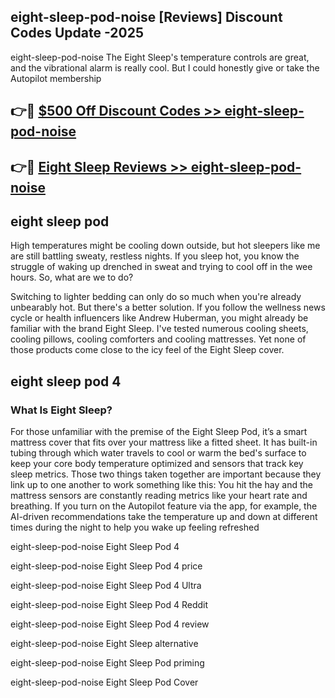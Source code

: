 ## eight-sleep-pod-noise [Reviews​] Discount Codes Update -2025

eight-sleep-pod-noise The Eight Sleep's temperature controls are great, and the vibrational alarm is really cool. But I could honestly give or take the Autopilot membership

## 👉🔴 [$500 Off Discount Codes >> eight-sleep-pod-noise](http://download.freeplayer.one?title=eight-sleep-pod-noise&ref=18-ES)

## 👉🔴 [Eight Sleep Reviews >> eight-sleep-pod-noise](http://download.freeplayer.one?title=eight-sleep-pod-noise&ref=18-ES)

## eight sleep pod

High temperatures might be cooling down outside, but hot sleepers like me are still battling sweaty, restless nights. If you sleep hot, you know the struggle of waking up drenched in sweat and trying to cool off in the wee hours. So, what are we to do?

Switching to lighter bedding can only do so much when you're already unbearably hot. But there's a better solution. If you follow the wellness news cycle or health influencers like Andrew Huberman, you might already be familiar with the brand Eight Sleep. I've tested numerous cooling sheets, cooling pillows, cooling comforters and cooling mattresses. Yet none of those products come close to the icy feel of the Eight Sleep cover.

## eight sleep pod 4

### What Is Eight Sleep?

For those unfamiliar with the premise of the Eight Sleep Pod, it’s a smart mattress cover that fits over your mattress like a fitted sheet. It has built-in tubing through which water travels to cool or warm the bed's surface to keep your core body temperature optimized and sensors that track key sleep metrics. Those two things taken together are important because they link up to one another to work something like this: You hit the hay and the mattress sensors are constantly reading metrics like your heart rate and breathing. If you turn on the Autopilot feature via the app, for example, the AI-driven recommendations take the temperature up and down at different times during the night to help you wake up feeling refreshed

eight-sleep-pod-noise Eight Sleep Pod 4

eight-sleep-pod-noise Eight Sleep Pod 4 price

eight-sleep-pod-noise Eight Sleep Pod 4 Ultra

eight-sleep-pod-noise Eight Sleep Pod 4 Reddit

eight-sleep-pod-noise Eight Sleep Pod 4 review

eight-sleep-pod-noise Eight Sleep alternative

eight-sleep-pod-noise Eight Sleep Pod priming

eight-sleep-pod-noise Eight Sleep Pod Cover